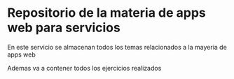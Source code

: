 # Repositorio de la materia de apps web para servicios
En este servicio se almacenan todos los temas relacionados a la mayeria de apps web

Ademas va a contener todos los ejercicios realizados